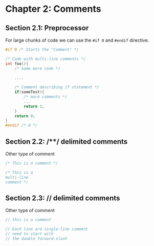# Chapter 2: Comments

## Section 2.1: Preprocessor

For large chunks of code we can use the `#if 0` and `#endif` directive.

```c
#if 0 /* Starts the "Comment" */

/* Code with multi-line comments */
int foo(){
    /* Some more code */
    
    ....

    /* Comment describing if statement */
    if(someTest){
        /* more comments */
        ...
        return 1;
    }
    return 0;
}
#endif /* 0 */
```

## Section 2.2: /**/ delimited comments 

Other type of comment
```c
/* This is a comment */
```

```c
/* This is a
multi-line
comment */
```

## Section 2.3: // delimited comments

Other type of comment
```c
// this is a comment
```

```c
// Each line are single-line comment
// need to start with
// the double forward-slash
```


